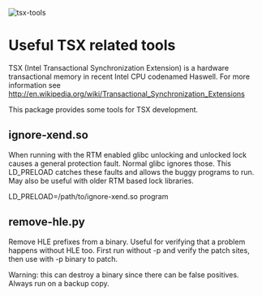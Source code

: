 ![tsx-tools](http://halobates.de/tsx-tools.png)

# Useful TSX related tools

TSX (Intel Transactional Synchronization Extension) is a hardware transactional memory in recent Intel CPU codenamed Haswell. For more information see http://en.wikipedia.org/wiki/Transactional_Synchronization_Extensions

This package provides some tools for TSX development.

## ignore-xend.so

When running with the RTM enabled glibc unlocking and unlocked lock causes 
a general protection fault. Normal glibc ignores those.
This LD_PRELOAD catches these faults and allows the buggy programs to run.
May also be useful with older RTM based lock libraries.

LD_PRELOAD=/path/to/ignore-xend.so program 

## remove-hle.py

Remove HLE prefixes from a binary. Useful for verifying that a problem
happens without HLE too. First run without -p and verify the patch sites,
then use with -p binary to patch.

Warning: this can destroy a binary since there can be false positives.
Always run on a backup copy.


